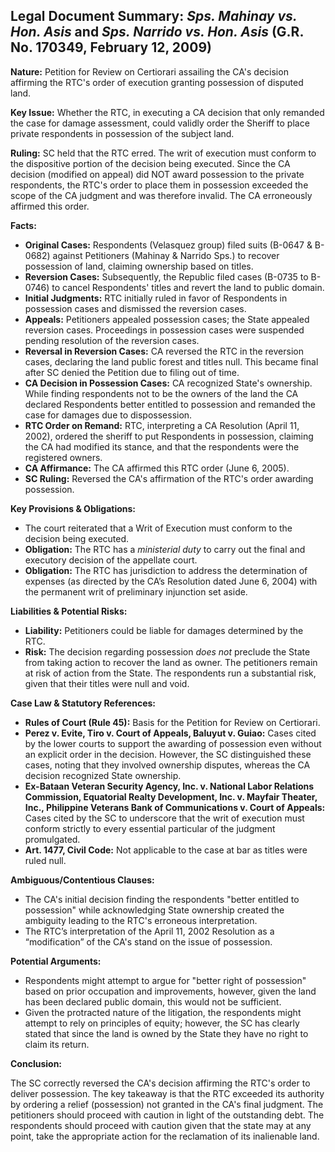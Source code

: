 ## Legal Document Summary: *Sps. Mahinay vs. Hon. Asis* and *Sps. Narrido vs. Hon. Asis* (G.R. No. 170349, February 12, 2009)

**Nature:** Petition for Review on Certiorari assailing the CA's decision affirming the RTC's order of execution granting possession of disputed land.

**Key Issue:** Whether the RTC, in executing a CA decision that only remanded the case for damage assessment, could validly order the Sheriff to place private respondents in possession of the subject land.

**Ruling:** SC held that the RTC erred. The writ of execution must conform to the dispositive portion of the decision being executed. Since the CA decision (modified on appeal) did NOT award possession to the private respondents, the RTC's order to place them in possession exceeded the scope of the CA judgment and was therefore invalid.  The CA erroneously affirmed this order.

**Facts:**

*   **Original Cases:** Respondents (Velasquez group) filed suits (B-0647 & B-0682) against Petitioners (Mahinay & Narrido Sps.) to recover possession of land, claiming ownership based on titles.
*   **Reversion Cases:** Subsequently, the Republic filed cases (B-0735 to B-0746) to cancel Respondents' titles and revert the land to public domain.
*   **Initial Judgments:** RTC initially ruled in favor of Respondents in possession cases and dismissed the reversion cases.
*   **Appeals:** Petitioners appealed possession cases; the State appealed reversion cases. Proceedings in possession cases were suspended pending resolution of the reversion cases.
*   **Reversal in Reversion Cases:** CA reversed the RTC in the reversion cases, declaring the land public forest and titles null. This became final after SC denied the Petition due to filing out of time.
*   **CA Decision in Possession Cases:** CA recognized State's ownership. While finding respondents not to be the owners of the land the CA declared Respondents better entitled to possession and remanded the case for damages due to dispossession.
*   **RTC Order on Remand:** RTC, interpreting a CA Resolution (April 11, 2002), ordered the sheriff to put Respondents in possession, claiming the CA had modified its stance, and that the respondents were the registered owners.
*   **CA Affirmance:** The CA affirmed this RTC order (June 6, 2005).
*   **SC Ruling:** Reversed the CA's affirmation of the RTC's order awarding possession.

**Key Provisions & Obligations:**

*   The court reiterated that a Writ of Execution must conform to the decision being executed.
*   **Obligation:** The RTC has a *ministerial duty* to carry out the final and executory decision of the appellate court.
*   **Obligation:** The RTC has jurisdiction to address the determination of expenses (as directed by the CA’s Resolution dated June 6, 2004) with the permanent writ of preliminary injunction set aside.

**Liabilities & Potential Risks:**

*   **Liability:** Petitioners could be liable for damages determined by the RTC.
*   **Risk:** The decision regarding possession *does not* preclude the State from taking action to recover the land as owner. The petitioners remain at risk of action from the State. The respondents run a substantial risk, given that their titles were null and void.

**Case Law & Statutory References:**

*   **Rules of Court (Rule 45):** Basis for the Petition for Review on Certiorari.
*   **Perez v. Evite, Tiro v. Court of Appeals, Baluyut v. Guiao:** Cases cited by the lower courts to support the awarding of possession even without an explicit order in the decision.  However, the SC distinguished these cases, noting that they involved ownership disputes, whereas the CA decision recognized State ownership.
*   **Ex-Bataan Veteran Security Agency, Inc. v. National Labor Relations Commission, Equatorial Realty Development, Inc. v. Mayfair Theater, Inc., Philippine Veterans Bank of Communications v. Court of Appeals:** Cases cited by the SC to underscore that the writ of execution must conform strictly to every essential particular of the judgment promulgated.
*   **Art. 1477, Civil Code:** Not applicable to the case at bar as titles were ruled null.

**Ambiguous/Contentious Clauses:**

*   The CA's initial decision finding the respondents "better entitled to possession" while acknowledging State ownership created the ambiguity leading to the RTC's erroneous interpretation.
* The RTC’s interpretation of the April 11, 2002 Resolution as a “modification” of the CA's stand on the issue of possession.

**Potential Arguments:**

* Respondents might attempt to argue for "better right of possession" based on prior occupation and improvements, however, given the land has been declared public domain, this would not be sufficient.
* Given the protracted nature of the litigation, the respondents might attempt to rely on principles of equity; however, the SC has clearly stated that since the land is owned by the State they have no right to claim its return.

**Conclusion:**

The SC correctly reversed the CA's decision affirming the RTC's order to deliver possession. The key takeaway is that the RTC exceeded its authority by ordering a relief (possession) not granted in the CA's final judgment. The petitioners should proceed with caution in light of the outstanding debt. The respondents should proceed with caution given that the state may at any point, take the appropriate action for the reclamation of its inalienable land.
